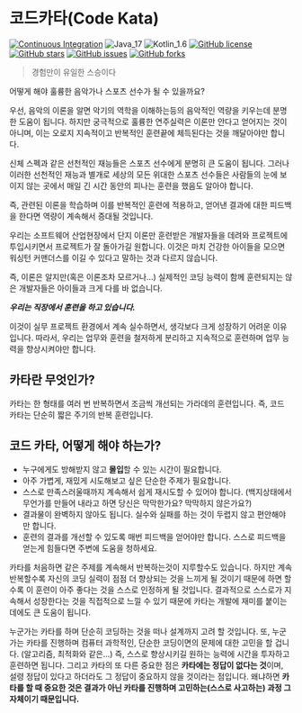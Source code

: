 # 코드카타(Code Kata) 

[![Continuous Integration](https://github.com/shirohoo/code-kata/actions/workflows/ci.yml/badge.svg?branch=main)](https://github.com/shirohoo/code-kata/actions/workflows/ci.yml)
![Java_17](https://img.shields.io/badge/java-17-red?logo=java)
![Kotlin_1.6](https://img.shields.io/badge/kotlin-1.6-purple?logo=kotlin)
[![GitHub license](https://img.shields.io/github/license/shirohoo/clean-code-kata)](https://github.com/shirohoo/clean-code-kata)
[![GitHub stars](https://img.shields.io/github/stars/shirohoo/clean-code-kata)](https://github.com/shirohoo/clean-code-kata/stargazers)
[![GitHub issues](https://img.shields.io/github/issues/shirohoo/clean-code-kata)](https://github.com/shirohoo/clean-code-kata/issues)
[![GitHub forks](https://img.shields.io/github/forks/shirohoo/clean-code-kata)](https://github.com/shirohoo/clean-code-kata/network)

> 경험만이 유일한 스승이다

어떻게 해야 훌륭한 음악가나 스포츠 선수가 될 수 있을까요?

우선, 음악의 이론을 알면 악기의 역학을 이해하는등의 음악적인 역량을 키우는데 분명한 도움이 됩니다. 하지만 궁극적으로 훌륭한 연주실력은 이론만 안다고 얻어지는 것이 아니며, 이는 오로지 지속적이고 반복적인 훈련끝에 체득된다는 것을 깨달아야만 합니다. 

신체 스펙과 같은 선천적인 재능들은 스포츠 선수에게 분명히 큰 도움이 됩니다. 그러나 이러한 선천적인 재능과 별개로 세상의 모든 위대한 스포츠 선수들은 사람들의 눈에 보이지 않는 곳에서 매일 긴 시간 동안의 피나는 훈련을 했음도 알아야 합니다.

즉, 관련된 이론을 학습하며 이를 반복적인 훈련에 적용하고, 얻어낸 결과에 대한 피드백을 한다면 역량이 계속해서 증대될 것입니다.

우리는 소프트웨어 산업현장에서 단지 이론만 훈련받은 개발자들을 데려와 프로젝트에 투입시키면서 프로젝트가 잘 돌아가길 원합니다. 이것은 마치 건강한 아이들을 모으면 워싱턴 커맨더스를 이길 수 있다고 말하는 것과 다르지 않습니다.

즉, 이론은 알지만(혹은 이론조차 모르거나...) 실제적인 코딩 능력이 함께 훈련되지는 않은 개발자들은 아이들과 크게 다를 바 없습니다.

***우리는 직장에서 훈련을 하고 있습니다.***

이것이 실무 프로젝트 환경에서 계속 실수하면서, 생각보다 크게 성장하기 어려운 이유입니다. 따라서, 우리는 업무와 훈련을 철저하게 분리하고 지속적으로 훈련하며 업무 능력을 향상시켜야만 합니다.

## 카타란 무엇인가?

카타는 한 형태를 여러 번 반복하면서 조금씩 개선되는 가라데의 훈련입니다. 즉, 코드 카타는 단순히 짧은 주기의 반복 훈련입니다.

## 코드 카타, 어떻게 해야 하는가?

- 누구에게도 방해받지 않고 **몰입**할 수 있는 시간이 필요합니다.
- 아주 가볍게, 재밌게 시도해보고 싶은 단순한 주제가 필요합니다.
- 스스로 만족스러울때까지 계속해서 쉽게 재시도할 수 있어야 합니다. (백지상태에서 무언가를 만들어 내라고 하면 당신은 막막한가요? 막막하지 않은가요?)
- 결과물이 완벽하지 않아도 됩니다. 실수와 실패를 하는 것이 두렵지 않고 편안해야만 합니다. 
- 훈련의 결과를 개선할 수 있도록 매번 피드백을 얻어야만 합니다. 스스로 피드백을 얻는게 힘들다면 주변에 도움을 청하세요.

카타를 처음하면 같은 주제를 계속해서 반복하는것이 지루할수도 있습니다. 하지만 계속 반복할수록 자신의 코딩 실력이 점점 더 향상되는 것을 느끼게 될 것이기 때문에 하면 할수록 이 훈련이 아주 좋다는 것을 스스로 인정하게 될 것입니다. 결과적으로 스스로가 지속해서 성장한다는 것을 직접적으로 느낄 수 있기 때문에 카타는 개발에 재미를 붙이는 데에도 큰 도움이 됩니다.

누군가는 카타를 하며 단순히 코딩하는 것을 떠나 설계까지 고려 할 것입니다. 또, 누군가는 카타를 진행하며 컴퓨터 과학적인, 단순한 코딩이면의 문제에 대한 고민을 할 겁니다. (알고리즘, 최적화와 같은...) 즉, 스스로 향상시키길 원하는 능력에 시간을 투자하고 훈련하면 됩니다. 그리고 카타의 또 다른 중요한 점은 **카타에는 정답이 없다는 것**이며, 설령 정답이 있다고 하더라도 그 정답이 중요하지 않을 것이라는 점입니다. 왜냐하면 **카타를 할 때 중요한 것은 결과가 아닌 카타를 진행하며 고민하는(스스로 사고하는) 과정 그 자체이기 때문입니다.**
